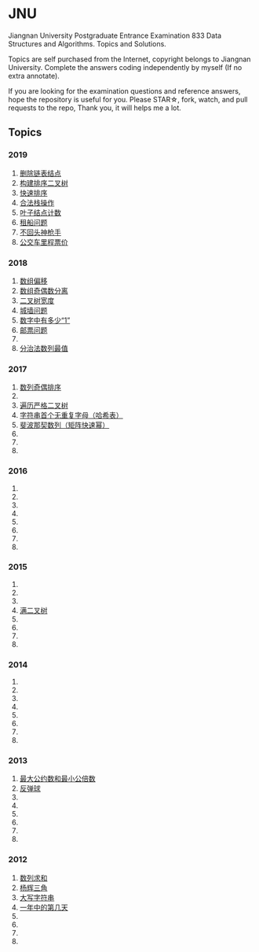 # JNU

Jiangnan University Postgraduate Entrance Examination 833 Data Structures and Algorithms. Topics and Solutions.

Topics are self purchased from the Internet, copyright belongs to Jiangnan University. Complete the answers coding independently by myself (If no extra annotate). 

If you are looking for the examination questions and reference answers, hope the repository is useful for you. Please STAR☆, fork, watch, and pull requests to the repo, Thank you, it will helps me a lot.

## Topics

### 2019
1. [删除链表结点](2019/2019_1_linknode_delete.c)
2. [构建排序二叉树](2019/2019_2_sorted_binary_tree.c)
3. [快速排序](2019/2019_3_quick_sort.c)
4. [合法栈操作](2019/2019_4_legal_stack_operate.c)
5. [叶子结点计数](2019/2019_5_count_leaf_node.c)
6. [租船问题](2019/2019_6_rent_boats.c)
7. [不回头神枪手](2019/2019_7_shooter_never_look_back.c)
8. [公交车里程票价](2019/2019_8_total_mileage_fare.c)
### 2018
1. [数组偏移](2018/2018_1_circulate.c)
2. [数组奇偶数分离](2018/2018_2_odds_even_list.c)
3. [二叉树宽度](2018/2018_3_binary_tree_width.c)
4. [城墙问题](2018/2018_4_across_the_wall.c)
5. [数字中有多少“1”](2018/2018_5_ones_in_number.c)
6. [邮票问题](2018/2018_6_stamp_A.c)
7. 
8. [分治法数列最值](2018\2018_8_divide_and_conquer_min_max.c)
### 2017
1. [数列奇偶排序](2017/2017_1_split_odd_even_number.c)
2. 
3. [遍历严格二叉树](2017/2017_3_strict_binary_tree.c)
4. [字符串首个无重复字母（哈希表）](2017/2017_4_first_char_appear_only_once_hashtable.c)
5. [斐波那契数列（矩阵快速幂）](2017/2017_5_fibonacci_matrix.c)
6. 
7. 
8. 
### 2016
1. 
2. 
3. 
4. 
5. 
6. 
7. 
8. 
### 2015
1. 
2. 
3. 
4. [满二叉树](2015/2015_4_full_binary_tree.c)
5. 
6. 
7. 
8. 
### 2014
1. 
2. 
3. 
4. 
5. 
6. 
7. 
8. 
### 2013
1. [最大公约数和最小公倍数](2013/2013_1_gcd_lcm.c)
2. [反弹球](2013/2014_2_rebound_ball.c)
3. 
4. 
5. 
6. 
7. 
8. 
### 2012
1. [数列求和](2012/2012_1_the_sum_of_list.c)
2. [杨辉三角](2012/2012_2_yanghui_triangle.c)
3. [大写字符串](2012/2012_3_captial_string_B.c)
4. [一年中的第几天](2012/2012_4_day_of_the_year.c)
5. 
6. 
7. 
8. 
